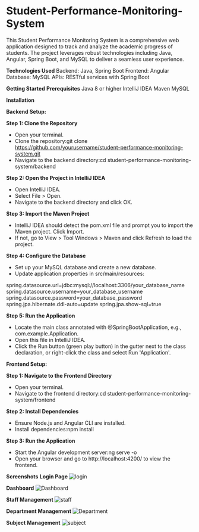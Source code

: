 # Student-Performance-Monitoring-System
This Student Performance Monitoring System is a comprehensive web application designed to track and analyze the academic progress of students. The project leverages robust technologies including Java, Angular, Spring Boot, and MySQL to deliver a seamless user experience.

**Technologies Used**
Backend: Java, Spring Boot
Frontend: Angular
Database: MySQL
APIs: RESTful services with Spring Boot

**Getting Started**
**Prerequisites**
Java 8 or higher
IntelliJ IDEA
Maven
MySQL

**Installation**

**Backend Setup:**

**Step 1: Clone the Repository**
- Open your terminal.
- Clone the repository:git clone https://github.com/yourusername/student-performance-monitoring-system.git
- Navigate to the backend directory:cd student-performance-monitoring-system/backend

**Step 2: Open the Project in IntelliJ IDEA**
- Open IntelliJ IDEA.
- Select File > Open.
- Navigate to the backend directory and click OK.

**Step 3: Import the Maven Project**
- IntelliJ IDEA should detect the pom.xml file and prompt you to import the Maven project. Click Import.
- If not, go to View > Tool Windows > Maven and click Refresh to load the project.

**Step 4: Configure the Database**
- Set up your MySQL database and create a new database.
- Update application.properties in src/main/resources:

spring.datasource.url=jdbc:mysql://localhost:3306/your_database_name
spring.datasource.username=your_database_username
spring.datasource.password=your_database_password
spring.jpa.hibernate.ddl-auto=update
spring.jpa.show-sql=true

**Step 5: Run the Application**
- Locate the main class annotated with @SpringBootApplication, e.g., com.example.Application.
- Open this file in IntelliJ IDEA.
- Click the Run button (green play button) in the gutter next to the class declaration, or right-click the class and select Run 'Application'.

**Frontend Setup:**

**Step 1: Navigate to the Frontend Directory**
- Open your terminal.
- Navigate to the frontend directory:cd student-performance-monitoring-system/frontend
  
**Step 2: Install Dependencies**
- Ensure Node.js and Angular CLI are installed.
- Install dependencies:npm install
  
**Step 3: Run the Application**
- Start the Angular development server:ng serve -o
- Open your browser and go to http://localhost:4200/ to view the frontend.

**Screenshots**
**Login Page**
![login](https://github.com/MansiSachdev/Student-Performance-Monitoring-System/assets/93983135/a3cc181b-38c5-4088-a997-11ea1c498ead)

**Dashboard**
![Dashboard](https://github.com/MansiSachdev/Student-Performance-Monitoring-System/assets/93983135/a437fb74-1b27-4f58-a475-a1334d20efdb)

**Staff Management**
![staff](https://github.com/MansiSachdev/Student-Performance-Monitoring-System/assets/93983135/e69ac12c-ca75-4c62-a415-a114a306810f)

**Department Management**
![Department](https://github.com/MansiSachdev/Student-Performance-Monitoring-System/assets/93983135/fc55aeed-c38e-417e-b833-cc80ef3609da)

**Subject Management**
![subject](https://github.com/MansiSachdev/Student-Performance-Monitoring-System/assets/93983135/ef6f0e87-120f-4c8c-85ef-d88b9f096951)
